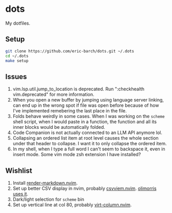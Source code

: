 # dots

My dotfiles.

## Setup

```sh
git clone https://github.com/eric-barch/dots.git ~/.dots
cd ~/.dots
make setup
```

## Issues

1. vim.lsp.util.jump_to_location is deprecated. Run ":checkhealth
   vim.deprecated" for more information.
2. When you open a new buffer by jumping using language server linking, can end
   up in the wrong spot if file was open before because of how I've implemented
   remebering the last place in the file.
3. Folds behave weirdly in some cases. When I was working on the `scheme` shell
   script, when I would paste in a function, the function and all its inner
   blocks would be automatically folded.
4. Code Companion is not actually connected to an LLM API anymore lol.
5. Collapsing an ordered list item at root level causes the whole section under
   that header to collapse. I want it to only collapse the ordered item.
6. In my shell, when I type a full word I can't seem to backspace it, even in
   insert mode. Some vim mode zsh extension I have installed?

## Wishlist

1. Install [render-markdown.nvim](https://github.com/MeanderingProgrammer/render-markdown.nvim?tab=readme-ov-file).
2. Set up better CSV display in nvim, probably [csvviem.nvim](https://github.com/hat0uma/csvview.nvim).
   [olimorris uses it](https://github.com/hat0uma/csvview.nvim/issues/50).
3. Dark/light selection for `scheme` bin
4. Set up vertical line at col 80, probably [virt-column.nvim](https://github.com/lukas-reineke/virt-column.nvim).
